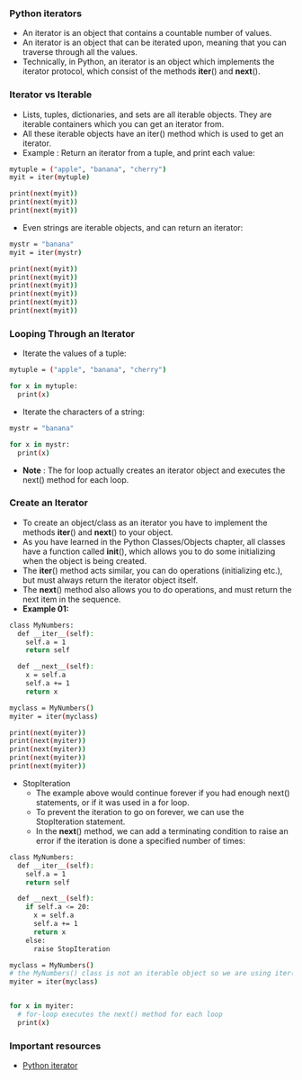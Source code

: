 ### Python iterators
* An iterator is an object that contains a countable number of values.
* An iterator is an object that can be iterated upon, meaning that you can traverse through all the values.
* Technically, in Python, an iterator is an object which implements the iterator protocol, which consist of the methods __iter__() and __next__().

### Iterator vs Iterable
* Lists, tuples, dictionaries, and sets are all iterable objects. They are iterable containers which you can get an iterator from.
* All these iterable objects have an iter() method which is used to get an iterator.
* Example : Return an iterator from a tuple, and print each value:
```bash
mytuple = ("apple", "banana", "cherry")
myit = iter(mytuple)

print(next(myit))
print(next(myit))
print(next(myit)) 
```

* Even strings are iterable objects, and can return an iterator:
```bash
mystr = "banana"
myit = iter(mystr)

print(next(myit))
print(next(myit))
print(next(myit))
print(next(myit))
print(next(myit))
print(next(myit)) 
```

### Looping Through an Iterator
* Iterate the values of a tuple:
```bash
mytuple = ("apple", "banana", "cherry")

for x in mytuple:
  print(x)
```

* Iterate the characters of a string:
```bash
mystr = "banana"

for x in mystr:
  print(x) 
```

* **Note** : The for loop actually creates an iterator object and executes the next() method for each loop.

### Create an Iterator
* To create an object/class as an iterator you have to implement the methods __iter__() and __next__() to your object.
* As you have learned in the Python Classes/Objects chapter, all classes have a function called __init__(), which allows you to do some initializing when the object is being created.
* The __iter__() method acts similar, you can do operations (initializing etc.), but must always return the iterator object itself.
* The __next__() method also allows you to do operations, and must return the next item in the sequence.
* **Example 01:**
```bash
class MyNumbers:
  def __iter__(self):
    self.a = 1
    return self

  def __next__(self):
    x = self.a
    self.a += 1
    return x

myclass = MyNumbers()
myiter = iter(myclass)

print(next(myiter))
print(next(myiter))
print(next(myiter))
print(next(myiter))
print(next(myiter)) 
```
* StopIteration
  * The example above would continue forever if you had enough next() statements, or if it was used in a for loop.
  * To prevent the iteration to go on forever, we can use the StopIteration statement.
  * In the __next__() method, we can add a terminating condition to raise an error if the iteration is done a specified number of times:
```bash
class MyNumbers:
  def __iter__(self):
    self.a = 1
    return self

  def __next__(self):
    if self.a <= 20:
      x = self.a
      self.a += 1
      return x
    else:
      raise StopIteration

myclass = MyNumbers()
# the MyNumbers() class is not an iterable object so we are using iter() to make it iterable.
myiter = iter(myclass)


for x in myiter:
  # for-loop executes the next() method for each loop
  print(x)
```

### Important resources
* [Python iterator](https://www.w3schools.com/python/python_iterators.asp)